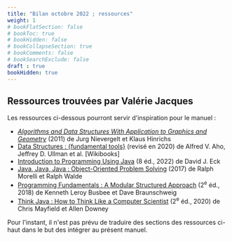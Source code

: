 ```yaml
---
title: "Bilan octobre 2022 ; ressources"
weight: 1
# bookFlatSection: false
# bookToc: true
# bookHidden: false
# bookCollapseSection: true
# bookComments: false
# bookSearchExclude: false
draft : true
bookHidden: true
---
```



## Ressources trouvées par Valérie Jacques

Les ressources ci-dessous pourront servir d'inspiration pour le manuel&nbsp;:


<ul style="margin-bottom:0;">
<li><i><span lang="en-CA"><a href="https://can01.safelinks.protection.outlook.com/?url=http%3A%2F%2Fsolr.bccampus.ca%3A8001%2Fbcc%2Ffile%2Fd59a980d-dbaa-4d2f-b66c-9343b93a3086%2F1%2Falgorithms%2520and%2520data%2520structures.pdf&amp;data=05%7C01%7CMathieu.Bergeron%40cmontmorency.qc.ca%7C85b01c662a564aaf7f9f08da9d64a007%7Cffa995c710de4ec895db28ed0576455d%7C0%7C0%7C637995352744601823%7CUnknown%7CTWFpbGZsb3d8eyJWIjoiMC4wLjAwMDAiLCJQIjoiV2luMzIiLCJBTiI6Ik1haWwiLCJXVCI6Mn0%3D%7C3000%7C%7C%7C&amp;sdata=scNJOAl0QGC4C569DDv59NAUaPCBPP1OmN7Lqmeg9VE%3D&amp;reserved=0" target="_blank" rel="noopener noreferrer" data-auth="Verified" originalsrc="http://solr.bccampus.ca:8001/bcc/file/d59a980d-dbaa-4d2f-b66c-9343b93a3086/1/algorithms%20and%20data%20structures.pdf" shash="CO2soQqeIA+qlKHe8MrKm3Ul74ocPIlVDxVCSjy48Xy9rOpKsLsbfN1yh8H9+ZLl+iloXProeXsZce23VTrNdBVSf2YO8izVz8hZS9sEgOMuqZc21tNAqkH1EicKF4sH79ofuFagvKUVb3FuFyCn8gjLiAls0sV0bNQ6zdc0Svs=" title="URL d'origine&nbsp;: http://solr.bccampus.ca:8001/bcc/file/d59a980d-dbaa-4d2f-b66c-9343b93a3086/1/algorithms%20and%20data%20structures.pdf. Cliquez ou appuyez si vous faites confiance à ce lien." data-linkindex="0">Algorithms and Data Structures With Application to Graphics and Geometry</a></span></i><span lang="en-CA"> (2011) de Jurg Nievergelt et Klaus Hinrichs</span></li><li><span style="color: rgb(5, 99, 193) !important; text-decoration: underline;"><a href="https://can01.safelinks.protection.outlook.com/?url=https%3A%2F%2Fen.wikibooks.org%2Fwiki%2FData_Structures&amp;data=05%7C01%7CMathieu.Bergeron%40cmontmorency.qc.ca%7C85b01c662a564aaf7f9f08da9d64a007%7Cffa995c710de4ec895db28ed0576455d%7C0%7C0%7C637995352744601823%7CUnknown%7CTWFpbGZsb3d8eyJWIjoiMC4wLjAwMDAiLCJQIjoiV2luMzIiLCJBTiI6Ik1haWwiLCJXVCI6Mn0%3D%7C3000%7C%7C%7C&amp;sdata=ipkBjxAj4pumhsLflCw7WT0TUyg00QJODtbW3IGQ7tw%3D&amp;reserved=0" target="_blank" rel="noopener noreferrer" data-auth="Verified" originalsrc="https://en.wikibooks.org/wiki/Data_Structures" shash="TdXvK1qvh3fG/Tgg4JTNW0zVD5JUUpGoFNiI1/Rg6wfiLs1YXo2kEVv9wFbHUPnHFReruiUIEONNEMP3M2E73r6f4/8X3CWhs1s6Mn5U+W58tlvpZOmVg6KpjmGW0lTUbyojv0pf28p0MSfLLUPiNhkoaSYgIxyRGYGh/eM5Wn8=" title="URL d'origine&nbsp;: https://en.wikibooks.org/wiki/Data_Structures. Cliquez ou appuyez si vous faites confiance à ce lien." data-linkindex="1"><span lang="en-CA">Data Structures&nbsp;: {fundamental tools}</span></a></span><span lang="en-CA"> (revisé en 2020) de Alfred V. Aho, Jeffrey D. Ullman et al. [Wikibooks]</span></li><li><span lang="en-CA"><a href="https://can01.safelinks.protection.outlook.com/?url=https%3A%2F%2Fopen.umn.edu%2Fopentextbooks%2Ftextbooks%2Fintroduction-to-programming-using-java-seventh-edition&amp;data=05%7C01%7CMathieu.Bergeron%40cmontmorency.qc.ca%7C85b01c662a564aaf7f9f08da9d64a007%7Cffa995c710de4ec895db28ed0576455d%7C0%7C0%7C637995352744758048%7CUnknown%7CTWFpbGZsb3d8eyJWIjoiMC4wLjAwMDAiLCJQIjoiV2luMzIiLCJBTiI6Ik1haWwiLCJXVCI6Mn0%3D%7C3000%7C%7C%7C&amp;sdata=zEhEsRJDmYR66fwnrN9g3VFHUqhSbEZ9IsBbxMfa8xc%3D&amp;reserved=0" target="_blank" rel="noopener noreferrer" data-auth="Verified" originalsrc="https://open.umn.edu/opentextbooks/textbooks/introduction-to-programming-using-java-seventh-edition" shash="f+5uiI2yRDUq3jK9P/W2Rh23/uzlYPTzeuhTZ4jo+8wup/Lm9ptUBqu1PXIcZewSp2NNLx/Pu6ZxsN7aQVvbm2KqXzEkPHzmI4PxBeXvTwgiZ+8YZk8mjVxotpk5FBoP7Zi1viM3ylu9jGew6/H3bffnLKS7Ne0DiMm4fYrsUdE=" title="URL d'origine&nbsp;: https://open.umn.edu/opentextbooks/textbooks/introduction-to-programming-using-java-seventh-edition. Cliquez ou appuyez si vous faites confiance à ce lien." data-linkindex="2">Introduction to Programming Using Java</a> (8 éd., 2022) de David J. Eck</span></li><li><span lang="en-CA"><a href="https://can01.safelinks.protection.outlook.com/?url=https%3A%2F%2Fopen.umn.edu%2Fopentextbooks%2Ftextbooks%2Fjava-java-java-object-oriented-problem-solving&amp;data=05%7C01%7CMathieu.Bergeron%40cmontmorency.qc.ca%7C85b01c662a564aaf7f9f08da9d64a007%7Cffa995c710de4ec895db28ed0576455d%7C0%7C0%7C637995352744758048%7CUnknown%7CTWFpbGZsb3d8eyJWIjoiMC4wLjAwMDAiLCJQIjoiV2luMzIiLCJBTiI6Ik1haWwiLCJXVCI6Mn0%3D%7C3000%7C%7C%7C&amp;sdata=8wLqQIYjgwOSVeCvucggAtDcmo9zZfv%2FMereRHi1vrU%3D&amp;reserved=0" target="_blank" rel="noopener noreferrer" data-auth="Verified" originalsrc="https://open.umn.edu/opentextbooks/textbooks/java-java-java-object-oriented-problem-solving" shash="DwQiGp0UlYH6DKoMtY74XO7Om1c9l43Mhn64NqlDBYknK4veTyZVXdZrJYIBG3bjBzO2CAyyAFkxuJALFQLVD2Qpt27Pg6WVFH8ddafwj1ybCc31ap43Ig5PUdjTdHPp6Ri+3eAb++A69G+QCuhLuEPaCzNwAiTOu6AIbRoyw18=" title="URL d'origine&nbsp;: https://open.umn.edu/opentextbooks/textbooks/java-java-java-object-oriented-problem-solving. Cliquez ou appuyez si vous faites confiance à ce lien." data-linkindex="3">Java, Java, Java&nbsp;: Object-Oriented Problem Solving</a> (2017) de Ralph Morelli et Ralph Walde</span></li><li><span lang="en-CA"><a href="https://can01.safelinks.protection.outlook.com/?url=https%3A%2F%2Fpress.rebus.community%2Fprogrammingfundamentals%2F&amp;data=05%7C01%7CMathieu.Bergeron%40cmontmorency.qc.ca%7C85b01c662a564aaf7f9f08da9d64a007%7Cffa995c710de4ec895db28ed0576455d%7C0%7C0%7C637995352744758048%7CUnknown%7CTWFpbGZsb3d8eyJWIjoiMC4wLjAwMDAiLCJQIjoiV2luMzIiLCJBTiI6Ik1haWwiLCJXVCI6Mn0%3D%7C3000%7C%7C%7C&amp;sdata=EbPUM46VNuP4OvH6ldRksidhS0eikp5B8yVJY6jdI5o%3D&amp;reserved=0" target="_blank" rel="noopener noreferrer" data-auth="Verified" originalsrc="https://press.rebus.community/programmingfundamentals/" shash="px8HH01rPnPgQfgUrxTv5b9rqKMq8TT6xt0FbrorjJAYMa/js8Tj/bD90fcmvs3X65IXQ0x0RuTRgeJn5tjfrHrDiYfwQyi69fVXu2AA+riiy0LeoiVIoLtrxBvdh0JzabMKddUjbVbtLt7zsKJSn4d31VKX05zyatF+/MUDqas=" title="URL d'origine&nbsp;: https://press.rebus.community/programmingfundamentals/. Cliquez ou appuyez si vous faites confiance à ce lien." data-linkindex="4">Programming Fundamentals&nbsp;: A Modular Structured Approach</a> (2<sup>e</sup> éd., 2018) de Kenneth Leroy Busbee et Dave Braunschweig</span></li><li><span lang="en-CA"><a href="https://can01.safelinks.protection.outlook.com/?url=https%3A%2F%2Fopen.umn.edu%2Fopentextbooks%2Ftextbooks%2Fthink-java-how-to-think-like-a-computer-scientist&amp;data=05%7C01%7CMathieu.Bergeron%40cmontmorency.qc.ca%7C85b01c662a564aaf7f9f08da9d64a007%7Cffa995c710de4ec895db28ed0576455d%7C0%7C0%7C637995352744758048%7CUnknown%7CTWFpbGZsb3d8eyJWIjoiMC4wLjAwMDAiLCJQIjoiV2luMzIiLCJBTiI6Ik1haWwiLCJXVCI6Mn0%3D%7C3000%7C%7C%7C&amp;sdata=7OdUgQPkQ3j4T3RPtG8RQavvXR40ghRtp%2BFeZnFaCjY%3D&amp;reserved=0" target="_blank" rel="noopener noreferrer" data-auth="Verified" originalsrc="https://open.umn.edu/opentextbooks/textbooks/think-java-how-to-think-like-a-computer-scientist" shash="rjcLSj4kSbAsWHKciCW5iIOFX6DhPebZYt7alUUUZ0W3oIO3EkJJO3WmuHdsQ1PK4R3/jITCGZyAsD51Exona+31uuEe3mVfGkp+7RjUJgbFZk98jdHjbt/E48JaVNMsEMAOlEmC3p4wQEeKtzuHsU34Vn9KSjQz3F3Fj+tEATc=" title="URL d'origine&nbsp;: https://open.umn.edu/opentextbooks/textbooks/think-java-how-to-think-like-a-computer-scientist. Cliquez ou appuyez si vous faites confiance à ce lien." data-linkindex="5">Think Java&nbsp;: How to Think Like a Computer Scientist</a> (2<sup>e</sup> éd., 2020) de Chris Mayfield et Allen Downey</span></li></ul>


Pour l'instant, il n'est pas prévu de traduire des sections des ressources ci-haut dans le but des intégrer au présent manuel.
